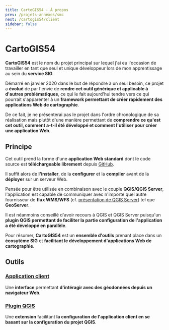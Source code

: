 ```yaml
---
title: CartoGIS54 - À propos
prev: /projets-annexes/smc
next: /cartogis54/client
sidebar: false
---
```


# CartoGIS54

**CartoGIS54** est le nom du projet principal sur lequel j'ai eu l'occasion de travailler en tant que seul et unique développeur lors de mon apprentissage au sein du **service SIG**.

Démarré en janvier 2020 dans le but de répondre à un seul besoin, ce projet a **évolué** de par l'envie de **rendre cet outil générique et applicable à d'autres problématiques**, ce qui le fait aujourd'hui tendre vers ce qui pourrait s'apparenter à un **framework permettant de créer rapidement des applications Web de cartographie**.

De ce fait, je ne présenterai pas le projet dans l'ordre chronologique de sa réalisation mais plutôt d'une manière permettant de **comprendre ce qu'est cet outil, comment a-t-il été développé et comment l'utiliser pour créer une application Web**.

## Principe

Cet outil prend la forme d'une **application Web standard** dont le code source est **téléchargeable librement** depuis [GitHub](https://github.com/infogeo54/CartoGIS54.git).

Il suffit alors de **l'installer**, de la **configurer** et la **compiler** avant de la **déployer** sur un serveur Web.

Pensée pour être utilisée en combinaison avec le couple **QGIS/QGIS Server**, l'application est capable de communiquer avec n'importe quel autre fournisseur de **flux WMS/WFS** (cf. [présentation de QGIS Server](/prerequis/qgis-server.html#flux-wms-wfs)) tel que **GeoServer**.

Il est néanmoins conseillé d'avoir recours à QGIS et QGIS Server puisqu'un **plugin QGIS permettant de faciliter la partie configuration de l'application a été développé en parallèle**.

Pour résumer, **CartoGIS54** est un **ensemble d'outils** prenant place dans un **écosytème SIG** et **facilitant le développement d'applications Web de cartographie**.


## Outils

### **[Application client](/cartogis54/client)**

Une **interface** permettant **d'intéragir avec des géodonnées depuis un navigateur Web.**

### **[Plugin QGIS](/cartogis54/plugin)**

Une **extension** facilitant **la configuration de l'application client en se basant sur la configuration du projet QGIS**.
